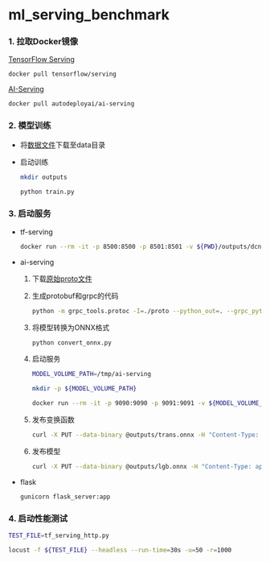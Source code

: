 # ml_serving_benchmark

### 1. 拉取Docker镜像

[TensorFlow Serving](https://github.com/tensorflow/serving)

```
docker pull tensorflow/serving
```

[AI-Serving](https://github.com/autodeployai/ai-serving)

```
docker pull autodeployai/ai-serving
```

### 2. 模型训练

- 将[数据文件](https://www.kaggle.com/leonerd/criteo-small)下载至data目录

- 启动训练

    ```bash
    mkdir outputs

    python train.py
    ```

### 3. 启动服务

- tf-serving

  ```bash
  docker run --rm -it -p 8500:8500 -p 8501:8501 -v ${PWD}/outputs/dcn:/models/dcn/1:ro -e MODEL_NAME=dcn tensorflow/serving
  ```

- ai-serving

  1. 下载[原始proto文件](https://github.com/autodeployai/ai-serving/tree/master/src/main/protobuf)

  2. 生成protobuf和grpc的代码

      ```bash
      python -m grpc_tools.protoc -I=./proto --python_out=. --grpc_python_out=. ai-serving.proto onnx-ml.proto
      ```

  3. 将模型转换为ONNX格式

      ```bash
      python convert_onnx.py
      ```

  4. 启动服务

      ```bash
      MODEL_VOLUME_PATH=/tmp/ai-serving

      mkdir -p ${MODEL_VOLUME_PATH}

      docker run --rm -it -p 9090:9090 -p 9091:9091 -v ${MODEL_VOLUME_PATH}:/opt/ai-serving autodeployai/ai-serving
      ```

  5. 发布变换函数

      ```bash
      curl -X PUT --data-binary @outputs/trans.onnx -H "Content-Type: application/x-protobuf"  http://localhost:9090/v1/models/trans
      ```

  6. 发布模型

      ```bash
      curl -X PUT --data-binary @outputs/lgb.onnx -H "Content-Type: application/x-protobuf"  http://localhost:9090/v1/models/lgb
      ```

- flask

  ```
  gunicorn flask_server:app
  ```

### 4. 启动性能测试

```bash
TEST_FILE=tf_serving_http.py

locust -f ${TEST_FILE} --headless --run-time=30s -u=50 -r=1000
```

